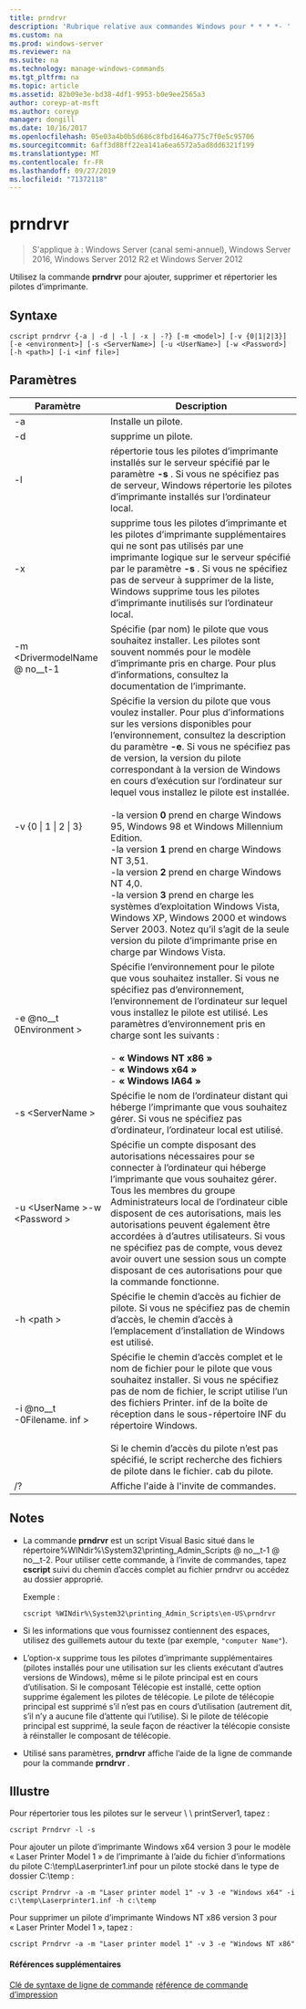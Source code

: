 ```yaml
---
title: prndrvr
description: 'Rubrique relative aux commandes Windows pour * * * *- '
ms.custom: na
ms.prod: windows-server
ms.reviewer: na
ms.suite: na
ms.technology: manage-windows-commands
ms.tgt_pltfrm: na
ms.topic: article
ms.assetid: 82b09e3e-bd38-4df1-9953-b0e9ee2565a3
author: coreyp-at-msft
ms.author: coreyp
manager: dongill
ms.date: 10/16/2017
ms.openlocfilehash: 05e03a4b0b5d686c8fbd1646a775c7f0e5c95706
ms.sourcegitcommit: 6aff3d88ff22ea141a6ea6572a5ad8dd6321f199
ms.translationtype: MT
ms.contentlocale: fr-FR
ms.lasthandoff: 09/27/2019
ms.locfileid: "71372118"
---
```

# <a name="prndrvr"></a>prndrvr

>S'applique à : Windows Server (canal semi-annuel), Windows Server 2016, Windows Server 2012 R2 et Windows Server 2012

Utilisez la commande **prndrvr** pour ajouter, supprimer et répertorier les pilotes d’imprimante.

## <a name="syntax"></a>Syntaxe
```
cscript prndrvr {-a | -d | -l | -x | -?} [-m <model>] [-v {0|1|2|3}] 
[-e <environment>] [-s <ServerName>] [-u <UserName>] [-w <Password>] 
[-h <path>] [-i <inf file>]
```

## <a name="parameters"></a>Paramètres

|Paramètre|Description|
|-------|--------|
|-a|Installe un pilote.|
|-d|supprime un pilote.|
|-l|répertorie tous les pilotes d’imprimante installés sur le serveur spécifié par le paramètre **-s** . Si vous ne spécifiez pas de serveur, Windows répertorie les pilotes d’imprimante installés sur l’ordinateur local.|
|-x|supprime tous les pilotes d’imprimante et les pilotes d’imprimante supplémentaires qui ne sont pas utilisés par une imprimante logique sur le serveur spécifié par le paramètre **-s** . Si vous ne spécifiez pas de serveur à supprimer de la liste, Windows supprime tous les pilotes d’imprimante inutilisés sur l’ordinateur local.|
|-m \<DrivermodelName @ no__t-1|Spécifie (par nom) le pilote que vous souhaitez installer. Les pilotes sont souvent nommés pour le modèle d’imprimante pris en charge. Pour plus d’informations, consultez la documentation de l’imprimante.|
|-v {0 &#124; 1 &#124; 2 &#124; 3}|Spécifie la version du pilote que vous voulez installer. Pour plus d’informations sur les versions disponibles pour l’environnement, consultez la description du paramètre **-e**. Si vous ne spécifiez pas de version, la version du pilote correspondant à la version de Windows en cours d’exécution sur l’ordinateur sur lequel vous installez le pilote est installée.<br /><br />-la version **0** prend en charge Windows 95, Windows 98 et Windows Millennium Edition.<br />-la version **1** prend en charge Windows NT 3,51.<br />-la version **2** prend en charge Windows NT 4,0.<br />-la version **3** prend en charge les systèmes d’exploitation Windows Vista, Windows XP, Windows 2000 et windows Server 2003. Notez qu’il s’agit de la seule version du pilote d’imprimante prise en charge par Windows Vista.|
|-e @no__t 0Environment >|Spécifie l’environnement pour le pilote que vous souhaitez installer. Si vous ne spécifiez pas d’environnement, l’environnement de l’ordinateur sur lequel vous installez le pilote est utilisé. Les paramètres d’environnement pris en charge sont les suivants :<br /><br />-    **« Windows NT x86 »**<br />-    **« Windows x64 »**<br />-    **« Windows IA64 »**|
|-s \<ServerName >|Spécifie le nom de l’ordinateur distant qui héberge l’imprimante que vous souhaitez gérer. Si vous ne spécifiez pas d’ordinateur, l’ordinateur local est utilisé.|
|-u \<UserName >-w \<Password >|Spécifie un compte disposant des autorisations nécessaires pour se connecter à l’ordinateur qui héberge l’imprimante que vous souhaitez gérer. Tous les membres du groupe Administrateurs local de l’ordinateur cible disposent de ces autorisations, mais les autorisations peuvent également être accordées à d’autres utilisateurs. Si vous ne spécifiez pas de compte, vous devez avoir ouvert une session sous un compte disposant de ces autorisations pour que la commande fonctionne.|
|-h \<path >|Spécifie le chemin d’accès au fichier de pilote. Si vous ne spécifiez pas de chemin d’accès, le chemin d’accès à l’emplacement d’installation de Windows est utilisé.|
|-i @no__t -0Filename. inf >|Spécifie le chemin d’accès complet et le nom de fichier pour le pilote que vous souhaitez installer. Si vous ne spécifiez pas de nom de fichier, le script utilise l’un des fichiers Printer. inf de la boîte de réception dans le sous-répertoire INF du répertoire Windows.<br /><br />Si le chemin d’accès du pilote n’est pas spécifié, le script recherche des fichiers de pilote dans le fichier. cab du pilote.|
|/?|Affiche l'aide à l'invite de commandes.|

## <a name="remarks"></a>Notes
- La commande **prndrvr** est un script Visual Basic situé dans le répertoire%WINdir%\System32\printing_Admin_Scripts @ no__t-1 @ no__t-2. Pour utiliser cette commande, à l’invite de commandes, tapez **cscript** suivi du chemin d’accès complet au fichier prndrvr ou accédez au dossier approprié.

  Exemple :
  ```
  cscript %WINdir%\System32\printing_Admin_Scripts\en-US\prndrvr
  ```
- Si les informations que vous fournissez contiennent des espaces, utilisez des guillemets autour du texte (par exemple, `"computer Name"`).
- L’option-x supprime tous les pilotes d’imprimante supplémentaires (pilotes installés pour une utilisation sur les clients exécutant d’autres versions de Windows), même si le pilote principal est en cours d’utilisation. Si le composant Télécopie est installé, cette option supprime également les pilotes de télécopie. Le pilote de télécopie principal est supprimé s’il n’est pas en cours d’utilisation (autrement dit, s’il n’y a aucune file d’attente qui l’utilise). Si le pilote de télécopie principal est supprimé, la seule façon de réactiver la télécopie consiste à réinstaller le composant de télécopie.
- Utilisé sans paramètres, **prndrvr** affiche l’aide de la ligne de commande pour la commande **prndrvr** .

## <a name="BKMK_examples"></a>Illustre

Pour répertorier tous les pilotes sur le serveur \\ \ printServer1, tapez :
```
cscript Prndrvr -l -s
```

Pour ajouter un pilote d’imprimante Windows x64 version 3 pour le modèle « Laser Printer Model 1 » de l’imprimante à l’aide du fichier d’informations du pilote C:\temp\Laserprinter1.inf pour un pilote stocké dans le type de dossier C:\temp :
```
cscript Prndrvr -a -m "Laser printer model 1" -v 3 -e "Windows x64" -i c:\temp\Laserprinter1.inf -h c:\temp
```

Pour supprimer un pilote d’imprimante Windows NT x86 version 3 pour « Laser Printer Model 1 », tapez :
```
cscript Prndrvr -a -m "Laser printer model 1" -v 3 -e "Windows NT x86" 
```

#### <a name="additional-references"></a>Références supplémentaires
[Clé de syntaxe de ligne de commande](command-line-syntax-key.md)
[référence de commande d’impression](print-command-reference.md)

